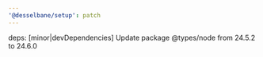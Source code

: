 ```yaml
---
'@desselbane/setup': patch
---
```


deps: [minor|devDependencies] Update package @types/node from 24.5.2 to 24.6.0
